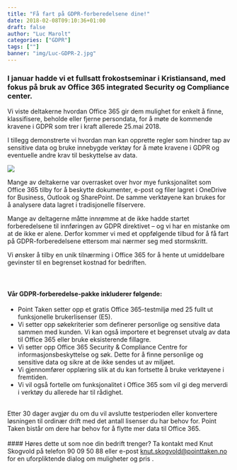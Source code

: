 ```yaml
---
title: "Få fart på GDPR-forberedelsene dine!"
date: 2018-02-08T09:10:36+01:00
draft: false
author: "Luc Marolt"
categories: ["GDPR"]
tags: [""]
banner: "img/Luc-GDPR-2.jpg"
---
```


 
### I januar hadde vi et fullsatt frokostseminar i Kristiansand, med fokus på bruk av Office 365 integrated Security  og Compliance center. 

Vi viste deltakerne hvordan Office 365 gir dem mulighet for enkelt å finne, klassifisere, beholde eller fjerne persondata, for å møte de kommende kravene i GDPR som trer i kraft allerede 25.mai 2018. 

I tillegg demonstrerte vi hvordan man kan opprette regler som hindrer tap av sensitive data og bruke innebygde verktøy for å møte kravene i GDPR og eventuelle andre krav til beskyttelse av data.

 
<img class="img-fluid mt-3 mb-3" src="/img/Luc-GDPR-2.jpg" /> 

Mange av deltakerne var overrasket over hvor mye funksjonalitet som Office 365 tilby for å beskytte dokumenter, e-post og filer lagret i OneDrive for Business, Outlook og SharePoint. De samme verktøyene kan brukes for å analysere data lagret i tradisjonelle filservere. 

Mange av deltagerne måtte innrømme at de ikke hadde startet forberedelsene til innføringen av GDPR direktivet – og vi har en mistanke om at de ikke er alene. Derfor kommer vi med et oppfølgende tilbud for å få fart på GDPR-forberedelsene ettersom mai nærmer seg med stormskritt. 

Vi ønsker å tilby en unik tilnærming i Office 365 for å hente ut umiddelbare gevinster til en begrenset kostnad for bedriften. 
<br>  
<br>

#### Vår GDPR-forberedelse-pakke inkluderer følgende:

* Point Taken setter opp et gratis Office 365-testmiljø med 25 fullt ut funksjonelle brukerlisenser (E5). 
* Vi setter opp søkekriterier som definerer personlige og sensitive data sammen med kunden. 
Vi kan også importere et begrenset utvalg av data til Office 365 eller bruke eksisterende fillagre. 
* Vi setter opp Office 365 Security & Compliance Centre for informasjonsbeskyttelse og søk. 
Dette for å finne personlige og sensitive data og sikre at de ikke sendes ut av miljøet. 
* Vi gjennomfører opplæring slik at du kan fortsette å bruke verktøyene i fremtiden. 
* Vi vil også fortelle om funksjonalitet i Office 365 som vil gi deg merverdi i verktøy du allerede har til rådighet.

<br>
Etter 30 dager avgjør du om du vil avslutte testperioden eller konvertere løsningen til ordinær drift med det antall lisenser du har behov for. Point Taken bistår om dere har behov for å flytte mer data til Office 365. 
<br>
<br>
#### Høres dette ut som noe din bedrift trenger?
Ta kontakt med Knut Skogvold på telefon 90 09 50 88 eller e-post <a href="mailto:ut.skogvold@pointtaken.no">knut.skogvold@pointtaken.no</a> for en uforpliktende dialog om muligheter og pris . 
<br>
<br>